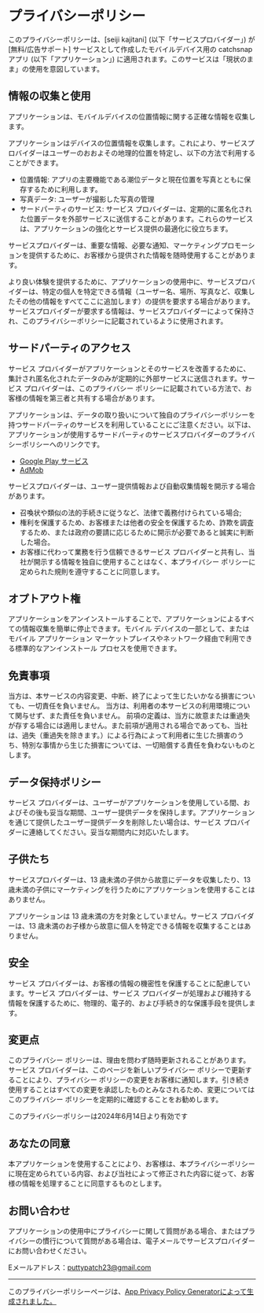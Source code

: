 # **プライバシーポリシー**

このプライバシーポリシーは、[seiji kajitani] (以下「サービスプロバイダー」) が [無料/広告サポート] サービスとして作成したモバイルデバイス用の catchsnap アプリ (以下「アプリケーション」) に適用されます。このサービスは「現状のまま」の使用を意図しています。

## **情報の収集と使用**

アプリケーションは、モバイルデバイスの位置情報に関する正確な情報を収集します。

アプリケーションはデバイスの位置情報を収集します。これにより、サービスプロバイダーはユーザーのおおよその地理的位置を特定し、以下の方法で利用することができます。

* 位置情報: アプリの主要機能である潮位データと現在位置を写真とともに保存するために利用します。
* 写真データ: ユーザーが撮影した写真の管理
* サードパーティのサービス: サービス プロバイダーは、定期的に匿名化された位置データを外部サービスに送信することがあります。これらのサービスは、アプリケーションの強化とサービス提供の最適化に役立ちます。

サービスプロバイダーは、重要な情報、必要な通知、マーケティングプロモーションを提供するために、お客様から提供された情報を随時使用することがあります。

より良い体験を提供するために、アプリケーションの使用中に、サービスプロバイダーは、特定の個人を特定できる情報（ユーザー名、場所、写真など、収集したその他の情報をすべてここに追加します）の提供を要求する場合があります。サービスプロバイダーが要求する情報は、サービスプロバイダーによって保持され、このプライバシーポリシーに記載されているように使用されます。

## **サードパーティのアクセス**

サービス プロバイダーがアプリケーションとそのサービスを改善するために、集計され匿名化されたデータのみが定期的に外部サービスに送信されます。サービス プロバイダーは、このプライバシー ポリシーに記載されている方法で、お客様の情報を第三者と共有する場合があります。

アプリケーションは、データの取り扱いについて独自のプライバシーポリシーを持つサードパーティのサービスを利用していることにご注意ください。以下は、アプリケーションが使用するサードパーティのサービスプロバイダーのプライバシーポリシーへのリンクです。

* [Google Play サービス](https://www.google.com/policies/privacy/)
* [AdMob](https://support.google.com/admob/answer/6128543?hl=en)

サービスプロバイダーは、ユーザー提供情報および自動収集情報を開示する場合があります。

* 召喚状や類似の法的手続きに従うなど、法律で義務付けられている場合;
* 権利を保護するため、お客様または他者の安全を保護するため、詐欺を調査するため、または政府の要請に応じるために開示が必要であると誠実に判断した場合。
* お客様に代わって業務を行う信頼できるサービス プロバイダーと共有し、当社が開示する情報を独自に使用することはなく、本プライバシー ポリシーに定められた規則を遵守することに同意します。

## **オプトアウト権**

アプリケーションをアンインストールすることで、アプリケーションによるすべての情報収集を簡単に停止できます。モバイル デバイスの一部として、またはモバイル アプリケーション マーケットプレイスやネットワーク経由で利用できる標準的なアンインストール プロセスを使用できます。

## **免責事項**
当方は、本サービスの内容変更、中断、終了によって生じたいかなる損害についても、一切責任を負いません。
当方は、利用者の本サービスの利用環境について関与せず、また責任を負いません。
前項の定義は、当方に故意または重過失が存する場合には適用しません。また前項が適用される場合であっても、当社は、過失（重過失を除きます。）による行為によって利用者に生じた損害のうち、特別な事情から生じた損害については、一切賠償する責任を負わないものとします。

## **データ保持ポリシー**

サービス プロバイダーは、ユーザーがアプリケーションを使用している間、およびその後も妥当な期間、ユーザー提供データを保持します。アプリケーションを通じて提供したユーザー提供データを削除したい場合は、サービス プロバイダーに連絡してください。妥当な期間内に対応いたします。

## **子供たち**

サービスプロバイダーは、13 歳未満の子供から故意にデータを収集したり、13 歳未満の子供にマーケティングを行うためにアプリケーションを使用することはありません。

アプリケーションは 13 歳未満の方を対象としていません。サービス プロバイダーは、13 歳未満のお子様から故意に個人を特定できる情報を収集することはありません。

## **安全**

サービス プロバイダーは、お客様の情報の機密性を保護することに配慮しています。サービス プロバイダーは、サービス プロバイダーが処理および維持する情報を保護するために、物理的、電子的、および手続き的な保護手段を提供します。

## **変更点**

このプライバシー ポリシーは、理由を問わず随時更新されることがあります。サービス プロバイダーは、このページを新しいプライバシー ポリシーで更新することにより、プライバシー ポリシーの変更をお客様に通知します。引き続き使用することはすべての変更を承認したものとみなされるため、変更についてはこのプライバシー ポリシーを定期的に確認することをお勧めします。

このプライバシーポリシーは2024年6月14日より有効です

## **あなたの同意**

本アプリケーションを使用することにより、お客様は、本プライバシーポリシーに現在定められている内容、および当社によって修正された内容に従って、お客様の情報を処理することに同意するものとします。

## **お問い合わせ**

アプリケーションの使用中にプライバシーに関して質問がある場合、またはプライバシーの慣行について質問がある場合は、電子メールでサービスプロバイダーにお問い合わせください。

Eメールアドレス：puttypatch23@gmail.com
* * *

このプライバシーポリシーページは、[App Privacy Policy Generatorによって生成されました。](https://app-privacy-policy-generator.nisrulz.com/)
